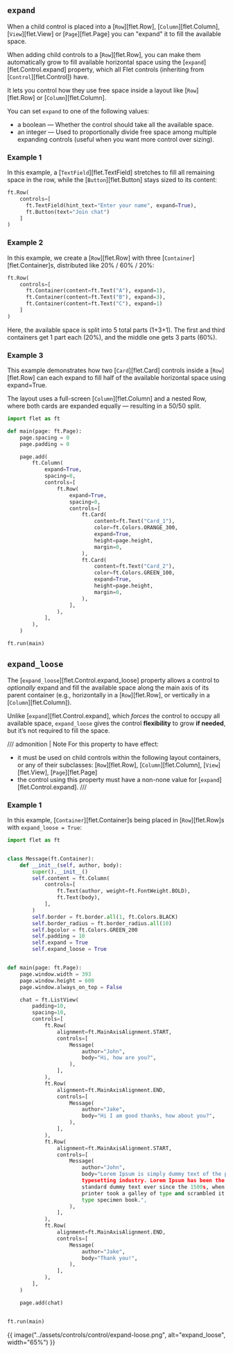 ## `expand`

When a child control is placed into a [`Row`][flet.Row], [`Column`][flet.Column], [`View`][flet.View]
or [`Page`][flet.Page] you can "expand" it to fill the available space.

When adding child controls to a [`Row`][flet.Row], you can make them automatically
grow to fill available horizontal space using the [`expand`][flet.Control.expand] property,
which all Flet controls (inheriting from [`Control`][flet.Control]) have.

It lets you control how they use free space inside a
layout like [`Row`][flet.Row] or [`Column`][flet.Column].

You can set `expand` to one of the following values:

* a boolean — Whether the control should take all the available space.
* an integer — Used to proportionally divide free space among multiple expanding controls (useful when you want more control over sizing).

### Example 1

In this example, a [`TextField`][flet.TextField] stretches to fill all remaining space in the row,
while the [`Button`][flet.Button] stays sized to its content:

```python
ft.Row(
    controls=[
      ft.TextField(hint_text="Enter your name", expand=True),
      ft.Button(text="Join chat")
    ]
)
```

### Example 2

In this example, we create a [`Row`][flet.Row] with three [`Container`][flet.Container]s, distributed like 20% / 60% / 20%:

```python
ft.Row(
    controls=[
      ft.Container(content=ft.Text("A"), expand=1),
      ft.Container(content=ft.Text("B"), expand=3),
      ft.Container(content=ft.Text("C"), expand=1)
    ]
)
```

Here, the available space is split into 5 total parts (1+3+1).
The first and third containers get 1 part each (20%), and the middle one gets 3 parts (60%).

### Example 3

This example demonstrates how two [`Card`][flet.Card] controls inside a [`Row`][flet.Row] can
each expand to fill half of the available horizontal space using expand=True.

The layout uses a full-screen [`Column`][flet.Column] and a nested Row, where both cards are
expanded equally — resulting in a 50/50 split.

```python
import flet as ft

def main(page: ft.Page):
    page.spacing = 0
    page.padding = 0

    page.add(
        ft.Column(
            expand=True,
            spacing=0,
            controls=[
                ft.Row(
                    expand=True,
                    spacing=0,
                    controls=[
                        ft.Card(
                            content=ft.Text("Card_1"),
                            color=ft.Colors.ORANGE_300,
                            expand=True,
                            height=page.height,
                            margin=0,
                        ),
                        ft.Card(
                            content=ft.Text("Card_2"),
                            color=ft.Colors.GREEN_100,
                            expand=True,
                            height=page.height,
                            margin=0,
                        ),
                    ],
                ),
            ],
        ),
    )

ft.run(main)
```

## `expand_loose`

The [`expand_loose`][flet.Control.expand_loose] property allows a control to *optionally* expand
and fill the available space along the main axis of its parent container
(e.g., horizontally in a [`Row`][flet.Row], or vertically in a [`Column`][flet.Column]).

Unlike [`expand`][flet.Control.expand], which *forces* the control to occupy all available space,
`expand_loose` gives the control **flexibility** to grow **if needed**, but it’s not required to fill the space.

/// admonition | Note
For this property to have effect:

- it must be used on child controls within the following layout containers,
or any of their subclasses: [`Row`][flet.Row], [`Column`][flet.Column], [`View`][flet.View], [`Page`][flet.Page]
- the control using this property must have a non-none value for [`expand`][flet.Control.expand].
///

### Example 1

In this example, [`Container`][flet.Container]s being placed in [`Row`][flet.Row]s with `expand_loose = True`:

```python
import flet as ft


class Message(ft.Container):
    def __init__(self, author, body):
        super().__init__()
        self.content = ft.Column(
            controls=[
                ft.Text(author, weight=ft.FontWeight.BOLD),
                ft.Text(body),
            ],
        )
        self.border = ft.border.all(1, ft.Colors.BLACK)
        self.border_radius = ft.border_radius.all(10)
        self.bgcolor = ft.Colors.GREEN_200
        self.padding = 10
        self.expand = True
        self.expand_loose = True


def main(page: ft.Page):
    page.window.width = 393
    page.window.height = 600
    page.window.always_on_top = False

    chat = ft.ListView(
        padding=10,
        spacing=10,
        controls=[
            ft.Row(
                alignment=ft.MainAxisAlignment.START,
                controls=[
                    Message(
                        author="John",
                        body="Hi, how are you?",
                    ),
                ],
            ),
            ft.Row(
                alignment=ft.MainAxisAlignment.END,
                controls=[
                    Message(
                        author="Jake",
                        body="Hi I am good thanks, how about you?",
                    ),
                ],
            ),
            ft.Row(
                alignment=ft.MainAxisAlignment.START,
                controls=[
                    Message(
                        author="John",
                        body="Lorem Ipsum is simply dummy text of the printing and
                        typesetting industry. Lorem Ipsum has been the industry's
                        standard dummy text ever since the 1500s, when an unknown
                        printer took a galley of type and scrambled it to make a
                        type specimen book.",
                    ),
                ],
            ),
            ft.Row(
                alignment=ft.MainAxisAlignment.END,
                controls=[
                    Message(
                        author="Jake",
                        body="Thank you!",
                    ),
                ],
            ),
        ],
    )

    page.add(chat)


ft.run(main)
```

{{ image("../assets/controls/control/expand-loose.png", alt="expand_loose", width="65%") }}
